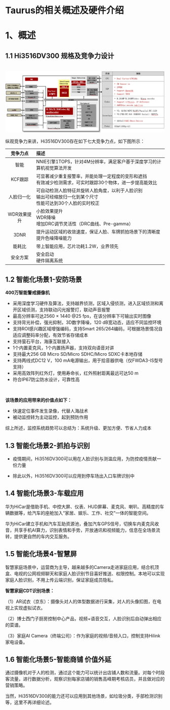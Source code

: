 # Taurus的相关概述及硬件介绍

# 1、概述

## 1.1 Hi3516DV300 规格及竞争力设计

<br/>

<img src="./figures/readme/Hi3516DV300%E8%A7%84%E6%A0%BC.png" alt="输入图片说明" style="zoom: 67%;" />

<br/>

纵观竞争力来讲，Hi3516DV300存在如下七大竞争力点，如下图所示：

| **竞争力点** | **描述**                                                     |
| :----------: | :----------------------------------------------------------- |
|     智能     | NNIE引擎1TOPS，针对4M分辨率，满足客户基于深度学习的计算机视觉算法开发 |
|   KCF跟踪    | 可显著减少重复报警率，并能处理一定程度的变形和遮挡  <br />有效减少检测需求，可实时跟踪30个物体，进一步提高能效比 |
|  人脸归一化  | 可自动检测人脸特征并旋转人脸角度，以利于人脸识别<br />输出可经缩放归一化到某个尺寸<br />性能可达到30个人脸的实时校正 |
| WDR效果提升  | 小脸效果提升<br />WDR降噪<br />增加DRC调节灵活性（DRC曲线、Pre-gamma） |
|     3DNR     | 提升运动区域的收敛速度，保证人脸、车牌抓拍场景下的清晰度<br />提升色噪降噪能力 |
|    能耗比    | 带上智能应用，芯片功耗1.2W，业界领先                         |
|   安全方案   | 安全启动<br />硬件隔离系统                                   |

## 1.2 智能化场景1-安防场景

**400万智能警戒摄像机** 

* 采用深度学习硬件及算法，支持越界侦测，区域入侵侦测，进入区域侦测和离开区域侦测，支持联动闪光报警灯，联动声音报警
* 最高分辨率可达2560 × 1440 @25 fps，在该分辨率下可输出实时图像
* 支持背光补偿，强光抑制，3D数字降噪，120 dB宽动态，适应不同监控环境
* 支持ROI感兴趣区域增强编码，支持Smart 265/264编码，可根据场景情况自适应调整码率分配，有效节省存储成本
* 支持萤石平台，海康互联接入
* 1个内置麦克风，1个内置扬声器，支持双向语音对讲
* 支持最大256 GB Micro SD/Micro SDHC/Micro SDXC卡本地存储
* 支持两线式DC12 V，100 mA电源输出，用于拾音器供电（仅FWDA3-IS型号支持）
* 采用高效阵列红外灯，使用寿命长，红外照射距离最远可达50 m
* 符合IP67防尘防水设计，可靠性高

<br/>

**该场景的应用带来的价值点如下：**

* 快速定位事件发生录像，代替人海战术
*  被动监控转为主动监控，起到预防作用

综上所述，监控系统趋势可以总结为：系统升级、更加方便、节省人力成本

## 1.3 智能化场景2-抓拍与识别

* 疫情期间，Hi3516DV300可以用在人脸识别与测温应用，为防控疫情贡献一份力量

* 除此以外，Hi3516DV300可以应用到停车场出入口车牌识别中

## 1.4 智能化场景3-车载应用

华为HiCar是借助手机、中控大屏、仪表、HUD屏幕、麦克风、喇叭、高精度的车辆数据等，给汽车的座舱加入“家居、娱乐、工作、社交”一体的智能空间。

华为HiCar建立手机和汽车互助资源池，叠加汽车GPS信号，切换车内麦克风收音，共享手机AI算力，识别表情和手势，开放通讯和视频能力，信息在全场景流转，提供更自然的车内交互服务。

## 1.5 智能化场景4-智慧屏

智慧家庭场景中，运营商为主导，越来越多的Camera走进家庭应用，结合机顶盒、电视的公网视频聊天和家庭人脸识别节目喜好推送、权限控制。本地可以实现家庭人脸识别，不用上传云端识别，保证家庭成员隐私。

**智慧家庭CDT识别场景：**

（1）AR试衣（京东）：摄像头对人的体型数据进行采集，对人的头像扣图，在电视上实现虚拟试衣。

（2）博士西门子厨房控制中心产品，视频+语音交互，人脸识别后自动弹出相应的菜谱。

（3）家庭AI Camera（终端公司）：作为家庭的视频/音频入口，控制支持Hilink家电设备。

## 1.6 智能化场景5-智能商铺 价值外延

通过摄像机对于人的检测，通过这个能力可以统计出店铺人数和流量。对每个时段客流量，进行数据分析，观察识别每家店铺的销售高峰期考核店员，并且做对应的营销策略。

当然，Hi3516DV300的能力还可以应用到其他场景，如垃圾分类，手部检测识别等，这里不再详细论述。

<br/>
